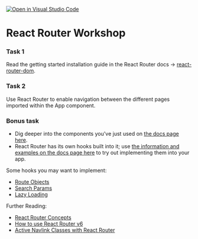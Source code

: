[![Open in Visual Studio Code](https://classroom.github.com/assets/open-in-vscode-f059dc9a6f8d3a56e377f745f24479a46679e63a5d9fe6f495e02850cd0d8118.svg)](https://classroom.github.com/online_ide?assignment_repo_id=6695333&assignment_repo_type=AssignmentRepo)
# React Router Workshop

### **Task 1**

Read the getting started installation guide in the React Router docs -> [react-router-dom](https://reactrouter.com/docs/en/v6/getting-started/installation).

### **Task 2**

Use React Router to enable navigation between the different pages imported within the App component.

### **Bonus task**

- Dig deeper into the components you've just used on [the docs page here](https://reactrouter.com/docs/en/v6/examples/basic).
- React Router has its own hooks built into it; use [the information and examples on the docs page here](https://reactrouter.com/docs/en/v6/examples) to try out implementing them into your app.

Some hooks you may want to implement:
- [Route Objects](https://reactrouter.com/docs/en/v6/examples/route-objects)
- [Search Params](https://reactrouter.com/docs/en/v6/examples/search-params)
- [Lazy Loading](https://reactrouter.com/docs/en/v6/examples/lazy-loading)

Further Reading:
- [React Router Concepts](https://reactrouter.com/docs/en/v6/getting-started/concepts)
- [How to use React Router v6](https://www.freecodecamp.org/news/how-to-use-react-router-version-6/)
- [Active Navlink Classes with React Router](https://ultimatecourses.com/blog/active-navlink-classes-with-react-router)
